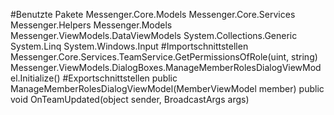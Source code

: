 #Benutzte Pakete
Messenger.Core.Models
Messenger.Core.Services
Messenger.Helpers
Messenger.Models
Messenger.ViewModels.DataViewModels
System.Collections.Generic
System.Linq
System.Windows.Input
#Importschnittstellen
Messenger.Core.Services.TeamService.GetPermissionsOfRole(uint, string)
Messenger.ViewModels.DialogBoxes.ManageMemberRolesDialogViewModel.Initialize()
#Exportschnittstellen
public ManageMemberRolesDialogViewModel(MemberViewModel member)
public void OnTeamUpdated(object sender, BroadcastArgs args)
